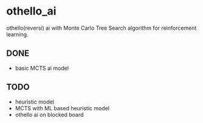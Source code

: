 # othello_ai

othello(reversi) ai with Monte Carlo Tree Search algorithm for reinforcement learning.

## DONE
- basic MCTS ai model

## TODO
- heuristic model
- MCTS with ML based heuristic model
- othello ai on blocked board
